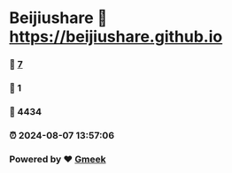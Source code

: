 # Beijiushare :link: https://beijiushare.github.io 
### :page_facing_up: [7](https://beijiushare.github.io/tag.html) 
### :speech_balloon: 1 
### :hibiscus: 4434 
### :alarm_clock: 2024-08-07 13:57:06 
### Powered by :heart: [Gmeek](https://github.com/Meekdai/Gmeek)
